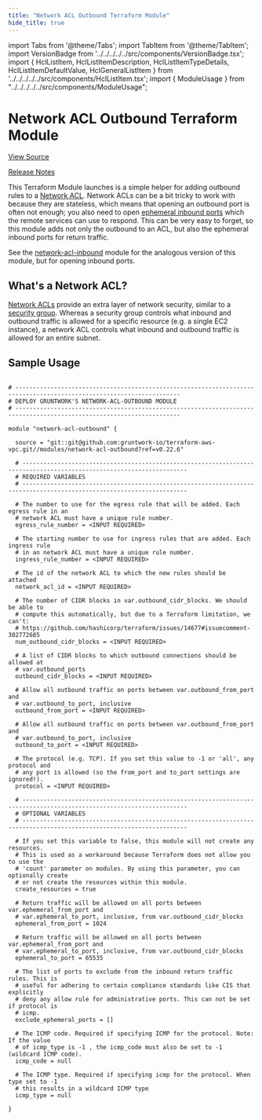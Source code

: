 ```yaml
---
title: "Network ACL Outbound Terraform Module"
hide_title: true
---
```


import Tabs from '@theme/Tabs';
import TabItem from '@theme/TabItem';
import VersionBadge from '../../../../../src/components/VersionBadge.tsx';
import { HclListItem, HclListItemDescription, HclListItemTypeDetails, HclListItemDefaultValue, HclGeneralListItem } from '../../../../../src/components/HclListItem.tsx';
import { ModuleUsage } from "../../../../../src/components/ModuleUsage";

<VersionBadge repoTitle="VPC Modules" version="0.22.6" lastModifiedVersion="0.22.3"/>

# Network ACL Outbound Terraform Module

<a href="https://github.com/gruntwork-io/terraform-aws-vpc/tree/main/modules/network-acl-outbound" className="link-button" title="View the source code for this module in GitHub.">View Source</a>

<a href="https://github.com/gruntwork-io/terraform-aws-vpc/releases/tag/v0.22.3" className="link-button" title="Release notes for only versions which impacted this module.">Release Notes</a>

This Terraform Module launches is a simple helper for adding outbound rules to a [Network
ACL](http://docs.aws.amazon.com/AmazonVPC/latest/UserGuide/VPC_ACLs.html). Network ACLs can be a bit tricky to work with
because they are stateless, which means that opening an outbound port is often not enough; you also need to open
[ephemeral inbound ports](http://docs.aws.amazon.com/AmazonVPC/latest/UserGuide/VPC_ACLs.html#VPC_ACLs_Ephemeral_Ports)
which the remote services can use to respond. This can be very easy to forget, so this module adds not only the
outbound to an ACL, but also the ephemeral inbound ports for return traffic.

See the [network-acl-inbound](https://github.com/gruntwork-io/terraform-aws-vpc/tree/main/modules/network-acl-inbound) module for the analogous version of this module, but for opening
inbound ports.

## What's a Network ACL?

[Network ACLs](http://docs.aws.amazon.com/AmazonVPC/latest/UserGuide/VPC_ACLs.html) provide an extra layer of network
security, similar to a [security group](http://docs.aws.amazon.com/AWSEC2/latest/UserGuide/using-network-security.html).
Whereas a security group controls what inbound and outbound traffic is allowed for a specific resource (e.g. a single
EC2 instance), a network ACL controls what inbound and outbound traffic is allowed for an entire subnet.

## Sample Usage

<ModuleUsage>

```hcl title="main.tf"

# ---------------------------------------------------------------------------------------------------------------------
# DEPLOY GRUNTWORK'S NETWORK-ACL-OUTBOUND MODULE
# ---------------------------------------------------------------------------------------------------------------------

module "network-acl-outbound" {

  source = "git::git@github.com:gruntwork-io/terraform-aws-vpc.git//modules/network-acl-outbound?ref=v0.22.6"

  # ---------------------------------------------------------------------------------------------------------------------
  # REQUIRED VARIABLES
  # ---------------------------------------------------------------------------------------------------------------------

  # The number to use for the egress rule that will be added. Each egress rule in an
  # network ACL must have a unique rule number.
  egress_rule_number = <INPUT REQUIRED>

  # The starting number to use for ingress rules that are added. Each ingress rule
  # in an network ACL must have a unique rule number.
  ingress_rule_number = <INPUT REQUIRED>

  # The id of the network ACL to which the new rules should be attached
  network_acl_id = <INPUT REQUIRED>

  # The number of CIDR blocks in var.outbound_cidr_blocks. We should be able to
  # compute this automatically, but due to a Terraform limitation, we can't:
  # https://github.com/hashicorp/terraform/issues/14677#issuecomment-302772685
  num_outbound_cidr_blocks = <INPUT REQUIRED>

  # A list of CIDR blocks to which outbound connections should be allowed at
  # var.outbound_ports
  outbound_cidr_blocks = <INPUT REQUIRED>

  # Allow all outbound traffic on ports between var.outbound_from_port and
  # var.outbound_to_port, inclusive
  outbound_from_port = <INPUT REQUIRED>

  # Allow all outbound traffic on ports between var.outbound_from_port and
  # var.outbound_to_port, inclusive
  outbound_to_port = <INPUT REQUIRED>

  # The protocol (e.g. TCP). If you set this value to -1 or 'all', any protocol and
  # any port is allowed (so the from_port and to_port settings are ignored!).
  protocol = <INPUT REQUIRED>

  # ---------------------------------------------------------------------------------------------------------------------
  # OPTIONAL VARIABLES
  # ---------------------------------------------------------------------------------------------------------------------

  # If you set this variable to false, this module will not create any resources.
  # This is used as a workaround because Terraform does not allow you to use the
  # 'count' parameter on modules. By using this parameter, you can optionally create
  # or not create the resources within this module.
  create_resources = true

  # Return traffic will be allowed on all ports between var.ephemeral_from_port and
  # var.ephemeral_to_port, inclusive, from var.outbound_cidr_blocks
  ephemeral_from_port = 1024

  # Return traffic will be allowed on all ports between var.ephemeral_from_port and
  # var.ephemeral_to_port, inclusive, from var.outbound_cidr_blocks
  ephemeral_to_port = 65535

  # The list of ports to exclude from the inbound return traffic rules. This is
  # useful for adhering to certain compliance standards like CIS that explicitly
  # deny any allow rule for administrative ports. This can not be set if protocol is
  # icmp.
  exclude_ephemeral_ports = []

  # The ICMP code. Required if specifying ICMP for the protocol. Note: If the value
  # of icmp_type is -1 , the icmp_code must also be set to -1 (wildcard ICMP code).
  icmp_code = null

  # The ICMP type. Required if specifying icmp for the protocol. When type set to -1
  # this results in a wildcard ICMP type
  icmp_type = null

}

```

</ModuleUsage>


<!-- ##DOCS-SOURCER-START
{
  "originalSources": [
    "https://github.com/gruntwork-io/terraform-aws-vpc/tree/main/modules/network-acl-outbound/readme.md",
    "https://github.com/gruntwork-io/terraform-aws-vpc/tree/main/modules/network-acl-outbound/variables.tf",
    "https://github.com/gruntwork-io/terraform-aws-vpc/tree/main/modules/network-acl-outbound/outputs.tf"
  ],
  "sourcePlugin": "module-catalog-api",
  "hash": "1358b2ab01aee67170b781e9e99ff08e"
}
##DOCS-SOURCER-END -->
